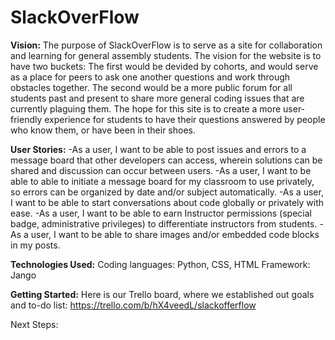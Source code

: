 # SlackOverFlow

**Vision:**
The purpose of SlackOverFlow is to serve as a site for collaboration and learning for general assembly students. The vision for the website is to have two buckets: The first would be devided by cohorts, and would serve as a place for peers to ask one another questions and work through obstacles together. The second would be a more public forum for all students past and present to share more general coding issues that are currently plaguing them. The hope for this site is to create a more user-friendly experience for students to have their questions answered by people who know them, or have been in their shoes.

**User Stories:**
-As a user, I want to be able to post issues and errors to a message board that other developers can access, wherein solutions can be shared and discussion can occur between users.
-As a user, I want to be able to able to initiate a message board for my classroom to use privately, so errors can be organized by date and/or subject automatically.
-As a user, I want to be able to start conversations about code globally or privately with ease.
-As a user, I want to be able to earn Instructor permissions (special badge, administrative privileges) to differentiate instructors from students.
-As a user, I want to be able to share images and/or embedded code blocks in my posts.


**Technologies Used:**
Coding languages: Python, CSS, HTML
Framework: Jango

**Getting Started:**
Here is our Trello board, where we established out goals and to-do list: https://trello.com/b/hX4veedL/slackofferflow


Next Steps: 
